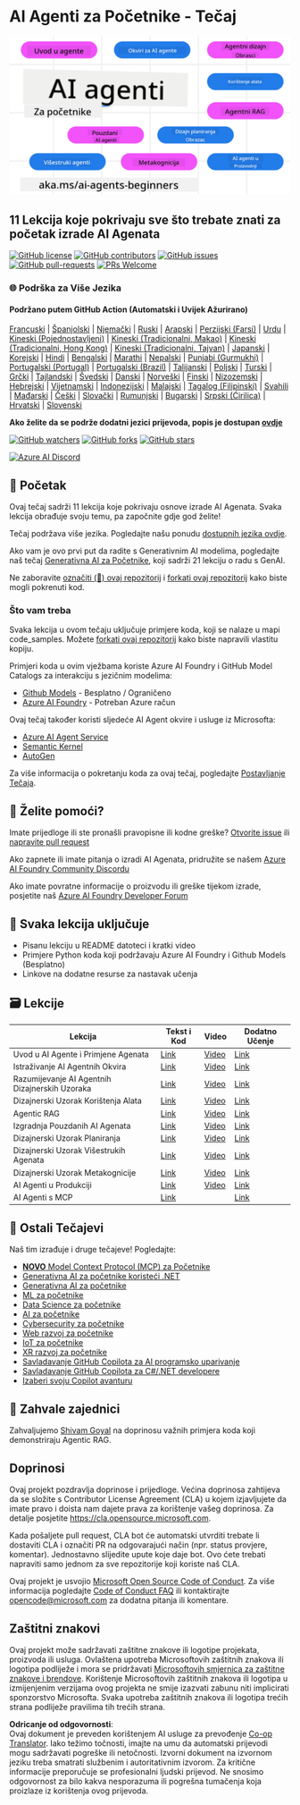 <!--
CO_OP_TRANSLATOR_METADATA:
{
  "original_hash": "b06f16d6944fab788df1db7638d0edaa",
  "translation_date": "2025-07-12T08:47:56+00:00",
  "source_file": "README.md",
  "language_code": "hr"
}
-->
# AI Agenti za Početnike - Tečaj

![Generativna AI za Početnike](../../translated_images/repo-thumbnail.083b24afed61b6dd27a7fc53798bebe9edf688a41031163a1fca9f61c64d63ec.hr.png)

## 11 Lekcija koje pokrivaju sve što trebate znati za početak izrade AI Agenata

[![GitHub license](https://img.shields.io/github/license/microsoft/ai-agents-for-beginners.svg)](https://github.com/microsoft/ai-agents-for-beginners/blob/master/LICENSE?WT.mc_id=academic-105485-koreyst)
[![GitHub contributors](https://img.shields.io/github/contributors/microsoft/ai-agents-for-beginners.svg)](https://GitHub.com/microsoft/ai-agents-for-beginners/graphs/contributors/?WT.mc_id=academic-105485-koreyst)
[![GitHub issues](https://img.shields.io/github/issues/microsoft/ai-agents-for-beginners.svg)](https://GitHub.com/microsoft/ai-agents-for-beginners/issues/?WT.mc_id=academic-105485-koreyst)
[![GitHub pull-requests](https://img.shields.io/github/issues-pr/microsoft/ai-agents-for-beginners.svg)](https://GitHub.com/microsoft/ai-agents-for-beginners/pulls/?WT.mc_id=academic-105485-koreyst)
[![PRs Welcome](https://img.shields.io/badge/PRs-welcome-brightgreen.svg?style=flat-square)](http://makeapullrequest.com?WT.mc_id=academic-105485-koreyst)

### 🌐 Podrška za Više Jezika

#### Podržano putem GitHub Action (Automatski i Uvijek Ažurirano)

[Francuski](../fr/README.md) | [Španjolski](../es/README.md) | [Njemački](../de/README.md) | [Ruski](../ru/README.md) | [Arapski](../ar/README.md) | [Perzijski (Farsi)](../fa/README.md) | [Urdu](../ur/README.md) | [Kineski (Pojednostavljeni)](../zh/README.md) | [Kineski (Tradicionalni, Makao)](../mo/README.md) | [Kineski (Tradicionalni, Hong Kong)](../hk/README.md) | [Kineski (Tradicionalni, Tajvan)](../tw/README.md) | [Japanski](../ja/README.md) | [Korejski](../ko/README.md) | [Hindi](../hi/README.md) | [Bengalski](../bn/README.md) | [Marathi](../mr/README.md) | [Nepalski](../ne/README.md) | [Punjabi (Gurmukhi)](../pa/README.md) | [Portugalski (Portugal)](../pt/README.md) | [Portugalski (Brazil)](../br/README.md) | [Talijanski](../it/README.md) | [Poljski](../pl/README.md) | [Turski](../tr/README.md) | [Grčki](../el/README.md) | [Tajlandski](../th/README.md) | [Švedski](../sv/README.md) | [Danski](../da/README.md) | [Norveški](../no/README.md) | [Finski](../fi/README.md) | [Nizozemski](../nl/README.md) | [Hebrejski](../he/README.md) | [Vijetnamski](../vi/README.md) | [Indonezijski](../id/README.md) | [Malajski](../ms/README.md) | [Tagalog (Filipinski)](../tl/README.md) | [Svahili](../sw/README.md) | [Mađarski](../hu/README.md) | [Češki](../cs/README.md) | [Slovački](../sk/README.md) | [Rumunjski](../ro/README.md) | [Bugarski](../bg/README.md) | [Srpski (Ćirilica)](../sr/README.md) | [Hrvatski](./README.md) | [Slovenski](../sl/README.md)

**Ako želite da se podrže dodatni jezici prijevoda, popis je dostupan [ovdje](https://github.com/Azure/co-op-translator/blob/main/getting_started/supported-languages.md)**

[![GitHub watchers](https://img.shields.io/github/watchers/microsoft/ai-agents-for-beginners.svg?style=social&label=Watch)](https://GitHub.com/microsoft/ai-agents-for-beginners/watchers/?WT.mc_id=academic-105485-koreyst)
[![GitHub forks](https://img.shields.io/github/forks/microsoft/ai-agents-for-beginners.svg?style=social&label=Fork)](https://GitHub.com/microsoft/ai-agents-for-beginners/network/?WT.mc_id=academic-105485-koreyst)
[![GitHub stars](https://img.shields.io/github/stars/microsoft/ai-agents-for-beginners.svg?style=social&label=Star)](https://GitHub.com/microsoft/ai-agents-for-beginners/stargazers/?WT.mc_id=academic-105485-koreyst)

[![Azure AI Discord](https://dcbadge.limes.pink/api/server/kzRShWzttr)](https://discord.gg/kzRShWzttr)


## 🌱 Početak

Ovaj tečaj sadrži 11 lekcija koje pokrivaju osnove izrade AI Agenata. Svaka lekcija obrađuje svoju temu, pa započnite gdje god želite!

Tečaj podržava više jezika. Pogledajte našu ponudu [dostupnih jezika ovdje](../..).

Ako vam je ovo prvi put da radite s Generativnim AI modelima, pogledajte naš tečaj [Generativna AI za Početnike](https://aka.ms/genai-beginners), koji sadrži 21 lekciju o radu s GenAI.

Ne zaboravite [označiti (🌟) ovaj repozitorij](https://docs.github.com/en/get-started/exploring-projects-on-github/saving-repositories-with-stars?WT.mc_id=academic-105485-koreyst) i [forkati ovaj repozitorij](https://github.com/microsoft/ai-agents-for-beginners/fork) kako biste mogli pokrenuti kod.

### Što vam treba

Svaka lekcija u ovom tečaju uključuje primjere koda, koji se nalaze u mapi code_samples. Možete [forkati ovaj repozitorij](https://github.com/microsoft/ai-agents-for-beginners/fork) kako biste napravili vlastitu kopiju.

Primjeri koda u ovim vježbama koriste Azure AI Foundry i GitHub Model Catalogs za interakciju s jezičnim modelima:

- [Github Models](https://aka.ms/ai-agents-beginners/github-models) - Besplatno / Ograničeno
- [Azure AI Foundry](https://aka.ms/ai-agents-beginners/ai-foundry) - Potreban Azure račun

Ovaj tečaj također koristi sljedeće AI Agent okvire i usluge iz Microsofta:

- [Azure AI Agent Service](https://aka.ms/ai-agents-beginners/ai-agent-service)
- [Semantic Kernel](https://aka.ms/ai-agents-beginners/semantic-kernel)
- [AutoGen](https://aka.ms/ai-agents/autogen)

Za više informacija o pokretanju koda za ovaj tečaj, pogledajte [Postavljanje Tečaja](./00-course-setup/README.md).

## 🙏 Želite pomoći?

Imate prijedloge ili ste pronašli pravopisne ili kodne greške? [Otvorite issue](https://github.com/microsoft/ai-agents-for-beginners/issues?WT.mc_id=academic-105485-koreyst) ili [napravite pull request](https://github.com/microsoft/ai-agents-for-beginners/pulls?WT.mc_id=academic-105485-koreyst)

Ako zapnete ili imate pitanja o izradi AI Agenata, pridružite se našem [Azure AI Foundry Community Discordu](https://discord.gg/kzRShWzttr)

Ako imate povratne informacije o proizvodu ili greške tijekom izrade, posjetite naš [Azure AI Foundry Developer Forum](https://aka.ms/azureaifoundry/forum)

## 📂 Svaka lekcija uključuje

- Pisanu lekciju u README datoteci i kratki video
- Primjere Python koda koji podržavaju Azure AI Foundry i Github Models (Besplatno)
- Linkove na dodatne resurse za nastavak učenja


## 🗃️ Lekcije

| **Lekcija**                              | **Tekst i Kod**                                    | **Video**                                                  | **Dodatno Učenje**                                                                     |
|------------------------------------------|----------------------------------------------------|------------------------------------------------------------|----------------------------------------------------------------------------------------|
| Uvod u AI Agente i Primjene Agenata      | [Link](./01-intro-to-ai-agents/README.md)          | [Video](https://youtu.be/3zgm60bXmQk?si=z8QygFvYQv-9WtO1)  | [Link](https://aka.ms/ai-agents-beginners/collection?WT.mc_id=academic-105485-koreyst) |
| Istraživanje AI Agentnih Okvira          | [Link](./02-explore-agentic-frameworks/README.md)  | [Video](https://youtu.be/ODwF-EZo_O8?si=Vawth4hzVaHv-u0H)  | [Link](https://aka.ms/ai-agents-beginners/collection?WT.mc_id=academic-105485-koreyst) |
| Razumijevanje AI Agentnih Dizajnerskih Uzoraka | [Link](./03-agentic-design-patterns/README.md)     | [Video](https://youtu.be/m9lM8qqoOEA?si=BIzHwzstTPL8o9GF)  | [Link](https://aka.ms/ai-agents-beginners/collection?WT.mc_id=academic-105485-koreyst) |
| Dizajnerski Uzorak Korištenja Alata      | [Link](./04-tool-use/README.md)                    | [Video](https://youtu.be/vieRiPRx-gI?si=2z6O2Xu2cu_Jz46N)  | [Link](https://aka.ms/ai-agents-beginners/collection?WT.mc_id=academic-105485-koreyst) |
| Agentic RAG                             | [Link](./05-agentic-rag/README.md)                 | [Video](https://youtu.be/WcjAARvdL7I?si=gKPWsQpKiIlDH9A3)  | [Link](https://aka.ms/ai-agents-beginners/collection?WT.mc_id=academic-105485-koreyst) |
| Izgradnja Pouzdanih AI Agenata            | [Link](./06-building-trustworthy-agents/README.md) | [Video](https://youtu.be/iZKkMEGBCUQ?si=jZjpiMnGFOE9L8OK ) | [Link](https://aka.ms/ai-agents-beginners/collection?WT.mc_id=academic-105485-koreyst) |
| Dizajnerski Uzorak Planiranja             | [Link](./07-planning-design/README.md)             | [Video](https://youtu.be/kPfJ2BrBCMY?si=6SC_iv_E5-mzucnC)  | [Link](https://aka.ms/ai-agents-beginners/collection?WT.mc_id=academic-105485-koreyst) |
| Dizajnerski Uzorak Višestrukih Agenata   | [Link](./08-multi-agent/README.md)                 | [Video](https://youtu.be/V6HpE9hZEx0?si=rMgDhEu7wXo2uo6g)  | [Link](https://aka.ms/ai-agents-beginners/collection?WT.mc_id=academic-105485-koreyst) |
| Dizajnerski Uzorak Metakognicije          | [Link](./09-metacognition/README.md)               | [Video](https://youtu.be/His9R6gw6Ec?si=8gck6vvdSNCt6OcF)  | [Link](https://aka.ms/ai-agents-beginners/collection?WT.mc_id=academic-105485-koreyst) |
| AI Agenti u Produkciji                    | [Link](./10-ai-agents-production/README.md)        | [Video](https://youtu.be/l4TP6IyJxmQ?si=31dnhexRo6yLRJDl)  | [Link](https://aka.ms/ai-agents-beginners/collection?WT.mc_id=academic-105485-koreyst) |
| AI Agenti s MCP                          | [Link](./11-mcp/README.md)                         |                                                            | [Link](https://aka.ms/mcp-for-beginners)                                               |

## 🎒 Ostali Tečajevi

Naš tim izrađuje i druge tečajeve! Pogledajte:

- [**NOVO** Model Context Protocol (MCP) za Početnike](https://github.com/microsoft/mcp-for-beginners?WT.mc_id=academic-105485-koreyst)
- [Generativna AI za početnike koristeći .NET](https://github.com/microsoft/Generative-AI-for-beginners-dotnet?WT.mc_id=academic-105485-koreyst)
- [Generativna AI za početnike](https://github.com/microsoft/generative-ai-for-beginners?WT.mc_id=academic-105485-koreyst)
- [ML za početnike](https://aka.ms/ml-beginners?WT.mc_id=academic-105485-koreyst)
- [Data Science za početnike](https://aka.ms/datascience-beginners?WT.mc_id=academic-105485-koreyst)
- [AI za početnike](https://aka.ms/ai-beginners?WT.mc_id=academic-105485-koreyst)
- [Cybersecurity za početnike](https://github.com/microsoft/Security-101??WT.mc_id=academic-96948-sayoung)
- [Web razvoj za početnike](https://aka.ms/webdev-beginners?WT.mc_id=academic-105485-koreyst)
- [IoT za početnike](https://aka.ms/iot-beginners?WT.mc_id=academic-105485-koreyst)
- [XR razvoj za početnike](https://github.com/microsoft/xr-development-for-beginners?WT.mc_id=academic-105485-koreyst)
- [Savladavanje GitHub Copilota za AI programsko uparivanje](https://aka.ms/GitHubCopilotAI?WT.mc_id=academic-105485-koreyst)
- [Savladavanje GitHub Copilota za C#/.NET developere](https://github.com/microsoft/mastering-github-copilot-for-dotnet-csharp-developers?WT.mc_id=academic-105485-koreyst)
- [Izaberi svoju Copilot avanturu](https://github.com/microsoft/CopilotAdventures?WT.mc_id=academic-105485-koreyst)

## 🌟 Zahvale zajednici

Zahvaljujemo [Shivam Goyal](https://www.linkedin.com/in/shivam2003/) na doprinosu važnih primjera koda koji demonstriraju Agentic RAG.

## Doprinosi

Ovaj projekt pozdravlja doprinose i prijedloge. Većina doprinosa zahtijeva da se složite s
Contributor License Agreement (CLA) u kojem izjavljujete da imate pravo i doista nam dajete
prava za korištenje vašeg doprinosa. Za detalje posjetite
<https://cla.opensource.microsoft.com>.

Kada pošaljete pull request, CLA bot će automatski utvrditi trebate li dostaviti
CLA i označiti PR na odgovarajući način (npr. status provjere, komentar). Jednostavno slijedite upute
koje daje bot. Ovo ćete trebati napraviti samo jednom za sve repozitorije koji koriste naš CLA.

Ovaj projekt je usvojio [Microsoft Open Source Code of Conduct](https://opensource.microsoft.com/codeofconduct/).
Za više informacija pogledajte [Code of Conduct FAQ](https://opensource.microsoft.com/codeofconduct/faq/) ili
kontaktirajte [opencode@microsoft.com](mailto:opencode@microsoft.com) za dodatna pitanja ili komentare.

## Zaštitni znakovi

Ovaj projekt može sadržavati zaštitne znakove ili logotipe projekata, proizvoda ili usluga. Ovlaštena upotreba Microsoftovih
zaštitnih znakova ili logotipa podliježe i mora se pridržavati
[Microsoftovih smjernica za zaštitne znakove i brendove](https://www.microsoft.com/legal/intellectualproperty/trademarks/usage/general).
Korištenje Microsoftovih zaštitnih znakova ili logotipa u izmijenjenim verzijama ovog projekta ne smije izazvati zabunu niti implicirati sponzorstvo Microsofta.
Svaka upotreba zaštitnih znakova ili logotipa trećih strana podliježe pravilima tih trećih strana.

**Odricanje od odgovornosti**:  
Ovaj dokument je preveden korištenjem AI usluge za prevođenje [Co-op Translator](https://github.com/Azure/co-op-translator). Iako težimo točnosti, imajte na umu da automatski prijevodi mogu sadržavati pogreške ili netočnosti. Izvorni dokument na izvornom jeziku treba smatrati službenim i autoritativnim izvorom. Za kritične informacije preporučuje se profesionalni ljudski prijevod. Ne snosimo odgovornost za bilo kakva nesporazuma ili pogrešna tumačenja koja proizlaze iz korištenja ovog prijevoda.